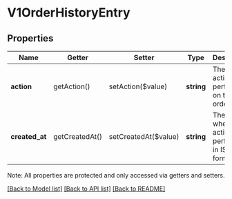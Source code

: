 # V1OrderHistoryEntry

## Properties
Name | Getter | Setter | Type | Description | Notes
------------ | ------------- | ------------- | ------------- | ------------- | -------------
**action** | getAction() | setAction($value) | **string** | The type of action performed on the order. | [optional] 
**created_at** | getCreatedAt() | setCreatedAt($value) | **string** | The time when the action was performed, in ISO 8601 format. | [optional] 

Note: All properties are protected and only accessed via getters and setters.

[[Back to Model list]](../../README.md#documentation-for-models) [[Back to API list]](../../README.md#documentation-for-api-endpoints) [[Back to README]](../../README.md)

